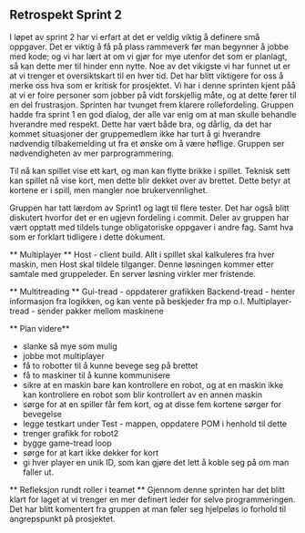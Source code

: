 ## Retrospekt Sprint 2

I løpet av sprint 2 har vi erfart at det er veldig viktig å definere små oppgaver. Det er viktig å få på plass rammeverk før man begynner å jobbe med kode; og vi har lært at om vi gjør for mye utenfor det som er planlagt, så kan dette mer til hinder enn nytte. Noe av det vikigste vi har funnet ut er at vi trenger et oversiktskart til en hver tid.
Det har blitt viktigere for oss å merke oss hva som er kritisk for prosjektet. Vi har i denne sprinten kjent påå at vi er foire personer som jobber på vidt forskjellig måte, og at dette fører til en del frustrasjon.
Sprinten har tvunget frem klarere rollefordeling.
Gruppen hadde fra sprint 1 en god dialog, der alle var enig om at man skulle behandle hverandre med respekt. Dette har vært både bra, og dårlig, da det har kommet situasjoner der gruppemedlem ikke har turt å gi hverandre nødvendig tilbakemelding ut fra et ønske om å være høflige.
Gruppen ser nødvendigheten av mer parprogrammering.

Til nå kan spillet vise ett kart, og man kan flytte brikke i spillet.
Teknisk sett kan spillet nå vise kort, men dette blir dekket over av brettet. Dette betyr at kortene er i spill, men mangler noe brukervennlighet.

Gruppen har tatt lærdom av Sprint1 og lagt til flere tester. Det har også blitt diskutert hvorfor det er en ugjevn fordeling i commit. Deler av gruppen har vært opptatt med tildels tunge obligatoriske oppgaver i andre fag. Samt hva som er forklart tidligere i dette dokument.


** Multiplayer **
Host - client build. Allt i spillet skal kalkuleres fra hver maskin, men Host skal tildele tilganger. Denne løsningen kommer etter samtale med gruppeleder.
En server løsning virkler mer fristende.

** Multitreading **
Gui-tread - oppdaterer grafikken
Backend-tread - henter informasjon fra logikken, og kan vente på beskjeder fra mp o.l.
Multiplayer-tread - sender pakker mellom maskinene

** Plan videre**
- slanke så mye som mulig
- jobbe mot multiplayer
- få to robotter til å kunne bevege seg på brettet
- få to maskiner til å kunne kommunisere
- sikre at en maskin bare kan kontrollere en robot, og at en maskin ikke kan kontrollere en robot som blir kontrollert av en annen maskin
- sørge for at en spiller får fem kort, og at disse fem kortene sørger for bevegelse
- legge testkart under Test - mappen, oppdatere POM i henhold til dette
- trenger grafikk for robot2
- bygge game-tread loop
- sørge for at kart ikke dekker for kort
- gi hver player en unik ID, som kan gjøre det lett å koble seg på om man faller ut.

** Refleksjon rundt roller i teamet **
Gjennom denne sprinten har det blitt klart for laget at vi trenger en mer definert leder for selve programmeringen. 
Det har blitt komentert fra gruppen at man føler seg hjelpeløs io forhold til angrepspunkt på prosjektet.
